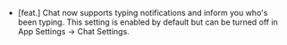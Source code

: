 - [feat.] Chat now supports typing notifications and inform you who's been typing. This setting is enabled by default but can be turned off in App Settings -> Chat Settings.
